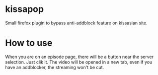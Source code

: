# kissapop
Small firefox plugin to bypass anti-addblock feature on kissasian site.

How to use
==========

When you are on an episode page, there will be a button near the server selection. Just clik it.
The video will be opened in a new tab, even if you have an addblocker, the streaming won't be cut.